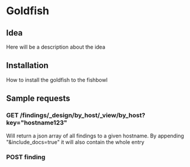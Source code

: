 # Goldfish

## Idea

Here will be a description about the idea

## Installation

How to install the goldfish to the fishbowl

## Sample requests

### GET /findings/_design/by_host/_view/by_host?key="hostname123"

Will return a json array of all findings to a given hostname.
By appending "&include_docs=true" it will also contain the whole entry

### POST finding

